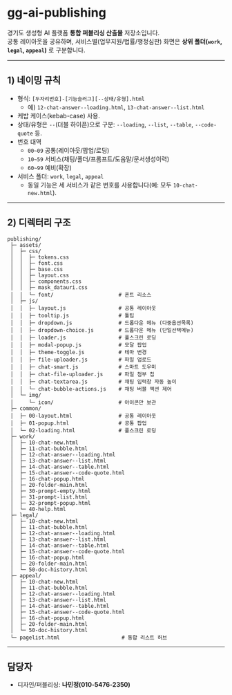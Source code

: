 # gg-ai-publishing

경기도 생성형 AI 플랫폼 **통합 퍼블리싱 산출물** 저장소입니다.  
공통 레이아웃을 공유하며, 서비스별(업무지원/법률/행정심판) 화면은 **상위 폴더(`work`, `legal`, `appeal`)** 로 구분합니다.

---

## 1) 네이밍 규칙

- 형식: `[두자리번호]-[기능슬러그][--상태/유형].html`  
  - 예) `12-chat-answer--loading.html`, `13-chat-answer--list.html`
- 케밥 케이스(kebab-case) 사용.
- 상태/유형은 `--`(더블 하이픈)으로 구분: `--loading`, `--list`, `--table`, `--code-quote` 등.
- 번호 대역
  - `00~09` 공통(레이아웃/팝업/로딩)
  - `10~59` 서비스(채팅/폴더/프롬프트/도움말/문서생성이력)
  - `60~99` 예비(확장)
- 서비스 폴더: `work`, `legal`, `appeal`  
  - 동일 기능은 세 서비스가 같은 번호를 사용합니다(예: 모두 `10-chat-new.html`).

---

## 2) 디렉터리 구조

```
publishing/
 ├─ assets/
 │  ├─ css/
 │  │  ├─ tokens.css
 │  │  ├─ font.css
 │  │  ├─ base.css
 │  │  ├─ layout.css
 │  │  ├─ components.css
 │  │  ├─ mask_datauri.css
 │  │  └─ font/                     # 폰트 리소스
 │  ├─ js/
 │  │  ├─ layout.js                 # 공통 레이아웃
 │  │  ├─ tooltip.js                # 툴팁
 │  │  ├─ dropdown.js               # 드롭다운 메뉴 (다중옵션목록)
 │  │  ├─ dropdown-choice.js        # 드롭다운 메뉴 (단일선택메뉴)
 │  │  ├─ loader.js                 # 풀스크린 로딩
 │  │  ├─ modal-popup.js            # 모달 팝업
 │  │  ├─ theme-toggle.js           # 테마 변경
 │  │  ├─ file-uploader.js          # 파일 업로드
 │  │  ├─ chat-smart.js             # 스마트 도우미
 │  │  ├─ chat-file-uploader.js     # 파일 첨부 칩
 │  │  ├─ chat-textarea.js          # 채팅 입력창 자동 높이
 │  │  └─ chat-bubble-actions.js    # 채팅 버블 액션 제어
 │  └─ img/
 │     └─ icon/                     # 아이콘만 보관
 ├─ common/
 │  ├─ 00-layout.html               # 공통 레이아웃
 │  ├─ 01-popup.html                # 공통 팝업
 │  └─ 02-loading.html              # 풀스크린 로딩
 ├─ work/
 │  ├─ 10-chat-new.html
 │  ├─ 11-chat-bubble.html
 │  ├─ 12-chat-answer--loading.html
 │  ├─ 13-chat-answer--list.html
 │  ├─ 14-chat-answer--table.html
 │  ├─ 15-chat-answer--code-quote.html
 │  ├─ 16-chat-popup.html
 │  ├─ 20-folder-main.html
 │  ├─ 30-prompt-empty.html
 │  ├─ 31-prompt-list.html
 │  ├─ 32-prompt-popup.html
 │  └─ 40-help.html
 ├─ legal/
 │  ├─ 10-chat-new.html
 │  ├─ 11-chat-bubble.html
 │  ├─ 12-chat-answer--loading.html
 │  ├─ 13-chat-answer--list.html
 │  ├─ 14-chat-answer--table.html
 │  ├─ 15-chat-answer--code-quote.html
 │  ├─ 16-chat-popup.html
 │  ├─ 20-folder-main.html
 │  └─ 50-doc-history.html
 ├─ appeal/
 │  ├─ 10-chat-new.html
 │  ├─ 11-chat-bubble.html
 │  ├─ 12-chat-answer--loading.html
 │  ├─ 13-chat-answer--list.html
 │  ├─ 14-chat-answer--table.html
 │  ├─ 15-chat-answer--code-quote.html
 │  ├─ 16-chat-popup.html
 │  ├─ 20-folder-main.html
 │  └─ 50-doc-history.html
 └─ pagelist.html                    # 통합 리스트 허브
```

---

## 담당자
- 디자인/퍼블리싱: **나민정(010-5476-2350)**
